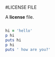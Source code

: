 #LICENSE FILE

A **license** file.

```ruby

hi = 'hello'
p hi
puts hi
p hi
puts ' how are you?'
```

